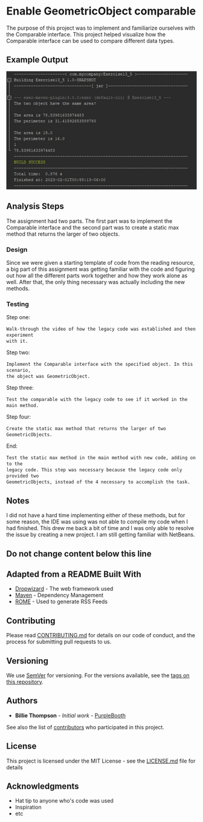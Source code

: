 # Enable GeometricObject comparable

The purpose of this project was to implement and familiarize ourselves with the 
Comparable interface. This project helped visualize how the Comparable interface
can be used to compare different data types.

## Example Output

![Sample Output](README.jpg)

## Analysis Steps

The assignment had two parts. The first part was to implement the Comparable
interface and the second part was to create a static max method that returns the
larger of two objects. 

### Design

Since we were given a starting template of code from the reading resource, a big
part of this assignment was getting familiar with the code and figuring out how 
all the different parts work together and how they work alone as well. After that, 
the only thing necessary was actually including the new methods.

### Testing

Step one: 

```
Walk-through the video of how the legacy code was established and then experiment
with it.
```
Step two:

```
Implement the Comparable interface with the specified object. In this scenario,
the object was GeometricObject.
```
Step three:

```
Test the comparable with the legacy code to see if it worked in the main method.
```
Step four: 

```
Create the static max method that returns the larger of two GeometricObjects.
```

End:

```
Test the static max method in the main method with new code, adding on to the 
legacy code. This step was necessary because the legacy code only provided two 
GeometricObjects, instead of the 4 necessary to accomplish the task.
```

## Notes

I did not have a hard time implementing either of these methods, but for some reason, 
the IDE was using was not able to compile my code when I had finished. This drew me 
back a bit of time and I was only able to resolve the issue by creating a new project. 
I am still getting familiar with NetBeans. 

## Do not change content below this line
## Adapted from a README Built With

* [Dropwizard](http://www.dropwizard.io/1.0.2/docs/) - The web framework used
* [Maven](https://maven.apache.org/) - Dependency Management
* [ROME](https://rometools.github.io/rome/) - Used to generate RSS Feeds

## Contributing

Please read [CONTRIBUTING.md](https://gist.github.com/PurpleBooth/b24679402957c63ec426) for details on our code of conduct, and the process for submitting pull requests to us.

## Versioning

We use [SemVer](http://semver.org/) for versioning. For the versions available, see the [tags on this repository](https://github.com/your/project/tags). 

## Authors

* **Billie Thompson** - *Initial work* - [PurpleBooth](https://github.com/PurpleBooth)

See also the list of [contributors](https://github.com/your/project/contributors) who participated in this project.

## License

This project is licensed under the MIT License - see the [LICENSE.md](LICENSE.md) file for details

## Acknowledgments

* Hat tip to anyone who's code was used
* Inspiration
* etc
